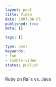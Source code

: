 ```yaml
---
layout: post
title: Video
date: 2007-06-05
published: true
meta: {}

tags: []

type: post
keywords:
- fun
- tumble-video
status: publish
---
```



Ruby on Rails vs. Java

